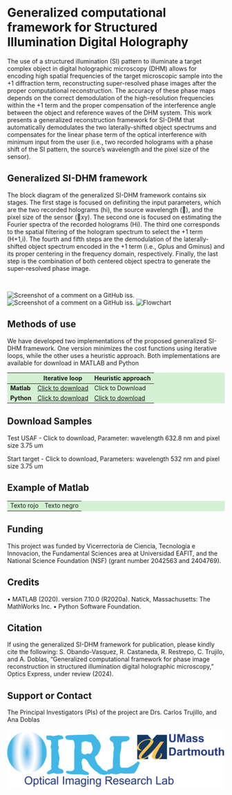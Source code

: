 # Generalized computational framework for Structured Illumination Digital Holography
The use of a structured illumination (SI) pattern to illuminate a target complex object in digital holographic microscopy (DHM) allows for encoding high spatial frequencies of the target microscopic sample into the +1 diffraction term, reconstructing super-resolved phase images after the proper computational reconstruction. The accuracy of these phase maps depends on the correct demodulation of the high-resolution frequencies within the +1 term and the proper compensation of the interference angle between the object and reference waves of the DHM system. This work presents a generalized reconstruction framework for SI-DHM that automatically demodulates the two laterally-shifted object spectrums and compensates for the linear phase term of the optical interference with minimum input from the user (i.e., two recorded holograms with a phase shift of the SI pattern, the source’s wavelength and the pixel size of the sensor). 

## Generalized SI-DHM framework 
The block diagram of the generalized SI-DHM framework contains six stages. The first stage is focused on definiting the input parameters, which are the two recorded holograms (hi), the source wavelength (), and the pixel size of the sensor (xy). The second one is focused on estimating the Fourier spectra of the recorded holograms (Hi). The third one corresponds to the spatial filtering of the hologram spectrum to select the +1 term (H+1,i). The fourth and fifth steps are the demodulation of the laterally-shifted object spectrum encoded in the +1 term (i.e., Gplus and Gminus) and its proper centering in the frequency domain, respectively. Finally, the last step is the combination of both centered object spectra to generate the super-resolved phase image.

<div align="center">
  <img src="https://github.com/sophiaresearchlaboratory/Blind-SI-DHM/blob/main/docs/Images/ggggg.png" alt="">
</div>

![Screenshot of a comment on a GitHub iss.](https://github.com/sophiaresearchlaboratory/Blind-SI-DHM/blob/main/docs/Images/ggggg.png)
![Screenshot of a comment on a GitHub iss.](/docs/Images/ggggg.png)
![Flowchart](/Images/ggggg.png)

## Methods of use
We have developed two implementations of the proposed generalized SI-DHM framework. One version minimizes the cost functions using iterative loops, while the other uses a heuristic approach. Both implementations are available for download in MATLAB and Python


<div class="table_component" role="region" tabindex="0">
<table>
    <thead>
        <tr>
            <th></th>
            <th>Iterative loop</th>
            <th>Heuristic approach</th>
        </tr>
    </thead>
    <tbody>
        <tr>
            <td><b>Matlab</b></td>
            <td><a href="https://drive.google.com/drive/folders/1Oz5mtYSKc5vJz513uIfBq5hGq6Ps58xu?usp=sharing" download>Click to download</a></td>
            <td>Click to Download</td>
        </tr>
        <tr>
            <td><b>Python</b></td>
            <td><a href="https://drive.google.com/drive/folders/18gG1earq-w9dI_Nl5ZCrUP7y6cUk4riR?usp=drive_link" download>Click to download</a></td>
            <td><a href="https://drive.google.com/drive/folders/18gG1earq-w9dI_Nl5ZCrUP7y6cUk4riR?usp=drive_link" download>Click to download</a></td>
        </tr>
    </tbody>
</table>
</div>


## Download Samples
Test USAF - Click to download, 
Parameter: wavelength 632.8 nm and pixel size 3.75 um

Start target - Click to download, 
Parameters: wavelength 532 nm and pixel size 3.75 um

## Example of Matlab
<style>
    /* Estilo para la tabla */
    table {
      width: 100%;
      border-collapse: collapse;
      background-color: #d4f1d4; /* Fondo verde pastel */
    }

   .green-table {
      background-color: #d4f1d4; /* Fondo verde pastel */
    }

    /* Celdas de la segunda tabla */
    .green-table td {
      border: 1px solid #cccccc;
      padding: 10px;
      background-color: #d4f1d4; /* Fondo verde pastel */
    }

    /* Texto rojo solo en la segunda tabla */
    .green-table .text-red {
      color: red;
    }

    /* Texto negro solo en la segunda tabla (opcional si el negro es el predeterminado) */
    .green-table .text-black {
      color: black;
    }
  </style>

<table class="green-pastel">
  <tbody>
    <tr>
       <td class="text-red">Texto rojo</td>
      <td class="text-black">Texto negro</td>
      </td>
    </tr>
  </tbody>
</table>


## Funding
This project was funded by Vicerrectoría de Ciencia, Tecnología e Innovacion, the Fundamental Sciences area at Universidad EAFIT, and the National Science Foundation (NSF) (grant number 2042563 and 2404769).

## Credits
•	MATLAB (2020). version 7.10.0 (R2020a). Natick, Massachusetts: The MathWorks Inc.
•	Python Software Foundation. 

## Citation
If using the generalized SI-DHM framework for publication, please kindly cite the following: S. Obando-Vasquez, R. Castaneda, R. Restrepo, C. Trujilo, and A. Doblas, “Generalized computational framework for phase image reconstruction in structured illumination digital holographic microscopy,” Optics Express, under review (2024). 

## Support or Contact
The Principal Investigators (PIs) of the project are Drs. Carlos Trujillo, and Ana Doblas


![Logo](/Images/logo_OIRL.png)
